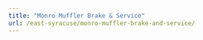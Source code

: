 ```yaml
---
title: "Monro Muffler Brake & Service"
url: /east-syracuse/monro-muffler-brake-and-service/
---
```

